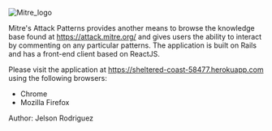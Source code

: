 ![Mitre_logo](https://github.com/Jrodr4544/MitresAttackPatterns/blob/feature/setup-api/Mitre_Logo.png) 


Mitre's Attack Patterns provides another means to browse the knowledge base found at https://attack.mitre.org/ and gives users the ability to interact by commenting on any particular patterns. The application is built on Rails and has a front-end client based on ReactJS. 

Please visit the application at https://sheltered-coast-58477.herokuapp.com using the following browsers:

-    Chrome
-    Mozilla Firefox

Author: Jelson Rodriguez

